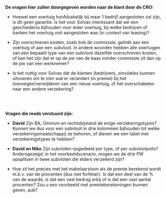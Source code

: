 __De vragen hier zullen doorgegeven worden naar de klant door de CRO:__

* Hoewel een voertuig hoofdzakelijk bij maar 1 bedrijf aangesloten zal zijn, is dit geen garantie. Is het voor Solvas interessant dat we een geschiedenis bijhouden voor ieder voertuig, bij welke bedrijven of banken het voertuig ooit aangesloten was (in context van leasing)?

* Zijn overschreven kosten, zoals bvb de commissie, gelinkt aan een voertuig of aan een subvloot. In andere woorden hebben alle voertuigen van een bepaald type van een subvloot dezelfde overschreven kosten, of kan het zijn dat er op de pw van de baas minder commissie zit dan op de pw van een werknemer?

* Is het nuttig voor Solvas dat de klanten (bedrijven), simulaties kunnen uitvoeren om te zien wat er verandert (in premie) bij het toevoegen/verwijderen van een nieuw voertuig, of het overschakelen naar een andere verzekering?

<br><br>


__Vragen die reeds verstuurd zijn:__

* **David** Zijn BA, Omnium en rechtsbijstand de enige verzekeringstypes? Kunnen we dus voor een subvloot in drie kolommen bijhouden tot welke verzekeringsmaatschappij ze behoren, of dienen we een tabel met verzekeringstypes te hebben?

* **David en Niko** Zijn subvloten opgedeeld per type, of per subvlootpolis? Andersgezegd: in het voorbeeldscenario, mogen we de drie PW opsplitsen in twee subvloten die elders verzekerd zijn?

* Hoe zit het precies met het makelaarsloon als de premie berekend wordt m.b.v. van de procenten (dus niet forfetair).
Is dat een deel van de % van de waarde, is dat een vast bedrag erbij of is dat een vast aantal procenten?
Zou u een voorbeeld met premieberekeningen kunnen geven, aub?
